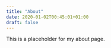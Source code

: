 ```yaml
---
title: "About"
date: 2020-01-02T00:45:01+01:00
draft: false
---
```


This is a placeholder for my about page.